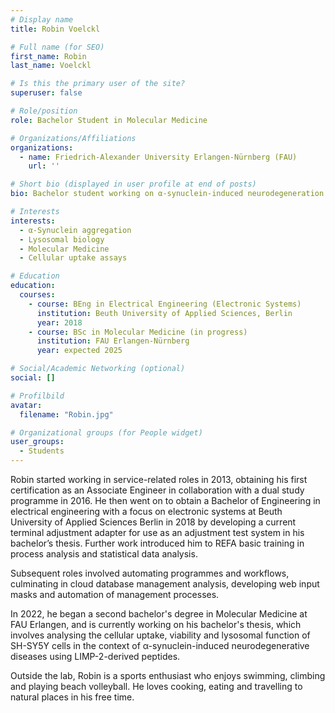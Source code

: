 ```yaml
---
# Display name
title: Robin Voelckl

# Full name (for SEO)
first_name: Robin
last_name: Voelckl

# Is this the primary user of the site?
superuser: false

# Role/position
role: Bachelor Student in Molecular Medicine

# Organizations/Affiliations
organizations:
  - name: Friedrich-Alexander University Erlangen-Nürnberg (FAU)
    url: ''

# Short bio (displayed in user profile at end of posts)
bio: Bachelor student working on α-synuclein-induced neurodegeneration and lysosomal function using LIMP-2-derived peptides.

# Interests
interests:
  - α-Synuclein aggregation
  - Lysosomal biology
  - Molecular Medicine
  - Cellular uptake assays

# Education
education:
  courses:
    - course: BEng in Electrical Engineering (Electronic Systems)
      institution: Beuth University of Applied Sciences, Berlin
      year: 2018
    - course: BSc in Molecular Medicine (in progress)
      institution: FAU Erlangen-Nürnberg
      year: expected 2025

# Social/Academic Networking (optional)
social: []

# Profilbild
avatar:
  filename: "Robin.jpg"

# Organizational groups (for People widget)
user_groups:
  - Students
---
```


Robin started working in service-related roles in 2013, obtaining his first certification as an Associate Engineer in collaboration with a dual study programme in 2016. He then went on to obtain a Bachelor of Engineering in electrical engineering with a focus on electronic systems at Beuth University of Applied Sciences Berlin in 2018 by developing a current terminal adjustment adapter for use as an adjustment test system in his bachelor’s thesis. Further work introduced him to REFA basic training in process analysis and statistical data analysis.  

Subsequent roles involved automating programmes and workflows, culminating in cloud database management analysis, developing web input masks and automation of management processes.  

In 2022, he began a second bachelor's degree in Molecular Medicine at FAU Erlangen, and is currently working on his bachelor's thesis, which involves analysing the cellular uptake, viability and lysosomal function of SH-SY5Y cells in the context of α-synuclein-induced neurodegenerative diseases using LIMP-2-derived peptides.  

Outside the lab, Robin is a sports enthusiast who enjoys swimming, climbing and playing beach volleyball. He loves cooking, eating and travelling to natural places in his free time.
